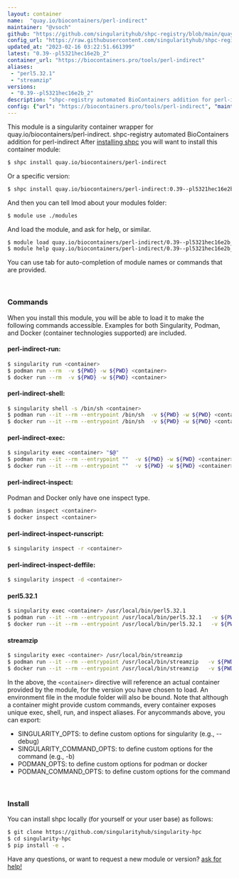 ```yaml
---
layout: container
name:  "quay.io/biocontainers/perl-indirect"
maintainer: "@vsoch"
github: "https://github.com/singularityhub/shpc-registry/blob/main/quay.io/biocontainers/perl-indirect/container.yaml"
config_url: "https://raw.githubusercontent.com/singularityhub/shpc-registry/main/quay.io/biocontainers/perl-indirect/container.yaml"
updated_at: "2023-02-16 03:22:51.661399"
latest: "0.39--pl5321hec16e2b_2"
container_url: "https://biocontainers.pro/tools/perl-indirect"
aliases:
 - "perl5.32.1"
 - "streamzip"
versions:
 - "0.39--pl5321hec16e2b_2"
description: "shpc-registry automated BioContainers addition for perl-indirect"
config: {"url": "https://biocontainers.pro/tools/perl-indirect", "maintainer": "@vsoch", "description": "shpc-registry automated BioContainers addition for perl-indirect", "latest": {"0.39--pl5321hec16e2b_2": "sha256:cc6764f5cac46273579fc35282c3b0ae38c7018929fc7be7210cb5f0706b8af8"}, "tags": {"0.39--pl5321hec16e2b_2": "sha256:cc6764f5cac46273579fc35282c3b0ae38c7018929fc7be7210cb5f0706b8af8"}, "docker": "quay.io/biocontainers/perl-indirect", "aliases": {"perl5.32.1": "/usr/local/bin/perl5.32.1", "streamzip": "/usr/local/bin/streamzip"}}
---
```


This module is a singularity container wrapper for quay.io/biocontainers/perl-indirect.
shpc-registry automated BioContainers addition for perl-indirect
After [installing shpc](#install) you will want to install this container module:


```bash
$ shpc install quay.io/biocontainers/perl-indirect
```

Or a specific version:

```bash
$ shpc install quay.io/biocontainers/perl-indirect:0.39--pl5321hec16e2b_2
```

And then you can tell lmod about your modules folder:

```bash
$ module use ./modules
```

And load the module, and ask for help, or similar.

```bash
$ module load quay.io/biocontainers/perl-indirect/0.39--pl5321hec16e2b_2
$ module help quay.io/biocontainers/perl-indirect/0.39--pl5321hec16e2b_2
```

You can use tab for auto-completion of module names or commands that are provided.

<br>

### Commands

When you install this module, you will be able to load it to make the following commands accessible.
Examples for both Singularity, Podman, and Docker (container technologies supported) are included.

#### perl-indirect-run:

```bash
$ singularity run <container>
$ podman run --rm  -v ${PWD} -w ${PWD} <container>
$ docker run --rm  -v ${PWD} -w ${PWD} <container>
```

#### perl-indirect-shell:

```bash
$ singularity shell -s /bin/sh <container>
$ podman run --it --rm --entrypoint /bin/sh  -v ${PWD} -w ${PWD} <container>
$ docker run --it --rm --entrypoint /bin/sh  -v ${PWD} -w ${PWD} <container>
```

#### perl-indirect-exec:

```bash
$ singularity exec <container> "$@"
$ podman run --it --rm --entrypoint ""  -v ${PWD} -w ${PWD} <container> "$@"
$ docker run --it --rm --entrypoint ""  -v ${PWD} -w ${PWD} <container> "$@"
```

#### perl-indirect-inspect:

Podman and Docker only have one inspect type.

```bash
$ podman inspect <container>
$ docker inspect <container>
```

#### perl-indirect-inspect-runscript:

```bash
$ singularity inspect -r <container>
```

#### perl-indirect-inspect-deffile:

```bash
$ singularity inspect -d <container>
```


#### perl5.32.1

```bash
$ singularity exec <container> /usr/local/bin/perl5.32.1
$ podman run --it --rm --entrypoint /usr/local/bin/perl5.32.1   -v ${PWD} -w ${PWD} <container> -c " $@"
$ docker run --it --rm --entrypoint /usr/local/bin/perl5.32.1   -v ${PWD} -w ${PWD} <container> -c " $@"
```


#### streamzip

```bash
$ singularity exec <container> /usr/local/bin/streamzip
$ podman run --it --rm --entrypoint /usr/local/bin/streamzip   -v ${PWD} -w ${PWD} <container> -c " $@"
$ docker run --it --rm --entrypoint /usr/local/bin/streamzip   -v ${PWD} -w ${PWD} <container> -c " $@"
```



In the above, the `<container>` directive will reference an actual container provided
by the module, for the version you have chosen to load. An environment file in the
module folder will also be bound. Note that although a container
might provide custom commands, every container exposes unique exec, shell, run, and
inspect aliases. For anycommands above, you can export:

 - SINGULARITY_OPTS: to define custom options for singularity (e.g., --debug)
 - SINGULARITY_COMMAND_OPTS: to define custom options for the command (e.g., -b)
 - PODMAN_OPTS: to define custom options for podman or docker
 - PODMAN_COMMAND_OPTS: to define custom options for the command

<br>

### Install

You can install shpc locally (for yourself or your user base) as follows:

```bash
$ git clone https://github.com/singularityhub/singularity-hpc
$ cd singularity-hpc
$ pip install -e .
```

Have any questions, or want to request a new module or version? [ask for help!](https://github.com/singularityhub/singularity-hpc/issues)